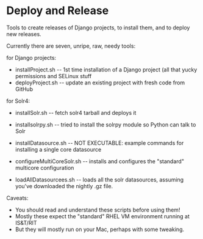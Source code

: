 Deploy and Release
==================

Tools to create releases of Django projects, to install them, and to deploy new releases.

Currently there are seven, unripe, raw, needy tools:

for Django projects:

* installProject.sh -- 1st time installation of a Django project (all that yucky permissions and SELinux stuff
* deployProject.sh -- update an existing project with fresh code from GitHub

for Solr4:

* installSolr.sh -- fetch solr4 tarball and deploys it
* installsolrpy.sh -- tried to install the solrpy module so Python can talk to Solr
* installDatasource.sh -- NOT EXECUTABLE: example commands for installing a single core datasource
* configureMultiCoreSolr.sh -- installs and configures the "standard" multicore configuration

* loadAllDatasourcees.sh -- loads all the solr datasources, assuming you've downloaded the nightly .gz file.

Caveats:

* You should read and understand these scripts before using them!
* Mostly these expect the "standard" RHEL VM environment running at IS&T/RIT
* But they will mostly run on your Mac, perhaps with some tweaking.
